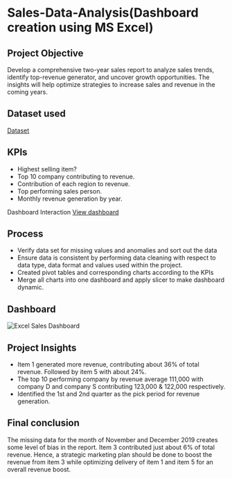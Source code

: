 # Sales-Data-Analysis(Dashboard creation using MS Excel)
## Project Objective
Develop a comprehensive two-year sales report to analyze sales trends, identify top-revenue generator, and uncover growth opportunities. The insights will help optimize strategies to increase sales and revenue in the coming years.

## Dataset used
<a href="https://github.com/Ayeshungjosephat/Sales-data-analysis-dashboard/blob/main/Interactive%20Excel%20Dashboard%20_%20Sample%20Data.xlsx">Dataset</a>

## KPIs
- Highest selling item?
- Top 10 company contributing to revenue.
- Contribution of each region to revenue.
- Top performing sales person.
- Monthly revenue generation by year.

Dashboard Interaction
<a href="https://github.com/Ayeshungjosephat/Sales-data-analysis-dashboard/blob/main/Excel%20Sales%20Dashboard..JPG">View dashboard</a>

## Process
- Verify data set for missing values and anomalies and sort out the data
- Ensure data is consistent by performing data cleaning with respect to data type, data format and values used within the project. 
- Created pivot tables and corresponding charts  according to the KPIs
- Merge all charts into one dashboard and apply slicer to make dashboard dynamic.

## Dashboard
![Excel Sales Dashboard](https://github.com/user-attachments/assets/2fb19505-48f5-4544-86a6-26ce106c4b63)

## Project Insights
- Item  1 generated more revenue, contributing about 36% of total revenue. Followed by item 5 with about 24%. 
- The top 10 performing company by revenue average 111,000  with company D and company S contributing 123,000 & 122,000 respectively. 
- Identified the 1st and 2nd quarter as the pick period for revenue generation. 

## Final conclusion
The missing data for the month of November and December 2019 creates some level of bias in the report. Item 3 contributed just about 6% of total revenue. Hence, a strategic marketing plan should be done to boost the revenue from item 3 while optimizing delivery of item 1 and item 5 for an overall revenue boost.
